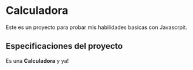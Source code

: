 # Calculadora
Este es un proyecto para probar mis habilidades basicas con Javascrpit.

## Especificaciones del proyecto
Es una **Calculadora** y ya!
